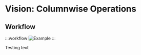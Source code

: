 # Vision: Columnwise Operations

## Workflow

:::workflow
![Example](~/workflows/examples.starter/Vision/ColumnwiseOperations.bonsai)
:::

Testing text